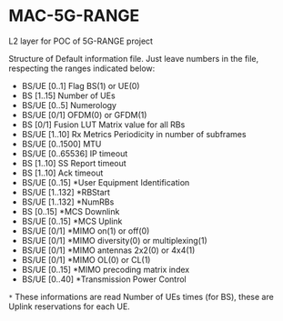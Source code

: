 # MAC-5G-RANGE

L2 layer for POC of 5G-RANGE project

Structure of Default information file. Just leave numbers in the file, respecting the ranges indicated below:
 - BS/UE    [0..1]      Flag BS(1) or UE(0)
 - BS		[1..15]		Number of UEs 
 - BS/UE 	[0..5]		Numerology
 - BS/UE 	[0/1]		OFDM(0) or GFDM(1)
 - BS		[0/1]		Fusion LUT Matrix value for all RBs
 - BS/UE	[1..10]	    Rx Metrics Periodicity in number of subframes
 - BS/UE	[0..1500]	MTU
 - BS/UE	[0..65536]	IP timeout
 - BS		[1..10]	    SS Report timeout
 - BS		[1..10]	    Ack timeout
 - BS/UE	[0..15]		*User Equipment Identification
 - BS/UE	[1..132]	*RBStart
 - BS/UE	[1..132]	*NumRBs
 - BS		[0..15]		*MCS Downlink
 - BS/UE	[0..15]		*MCS Uplink
 - BS/UE	[0/1]		*MIMO on(1) or off(0)
 - BS/UE	[0/1]		*MIMO diversity(0) or multiplexing(1)
 - BS/UE	[0/1]		*MIMO antennas 2x2(0) or 4x4(1)
 - BS/UE	[0/1]		*MIMO OL(0) or CL(1)
 - BS/UE	[0..15]		*MIMO precoding matrix index
 - BS/UE 	[0..40]	    *Transmission Power Control


`*` These informations are read Number of UEs times (for BS), these are Uplink reservations for each UE. 
